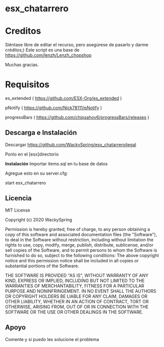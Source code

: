 # esx_chatarrero

# Creditos
 Siéntase libre de editar el recurso, pero asegúrese de pasarlo y darme créditos;)
Este script es una base de https://github.com/lenzh/Lenzh_chopshop

Muchas gracias.

# Requisitos

es_extended ( https://github.com/ESX-Org/es_extended )

pNotify ( https://github.com/Nick78111/pNotify )

progressBars ( https://github.com/chipsahoy6/progressBars/releases )

## Descarga e Instalación

Descargar https://github.com/WackySpring/esx_chatarreroilegal

Ponlo en el [esx]directorio

**Instalación**
Importar items.sql en tu base de datos

Agregue esto en su server.cfg:

start esx_chatarrero

## Licencia


MIT License

Copyright (c) 2020 WackySpring

Permission is hereby granted, free of charge, to any person obtaining a copy
of this software and associated documentation files (the "Software"), to deal
in the Software without restriction, including without limitation the rights
to use, copy, modify, merge, publish, distribute, sublicense, and/or sell
copies of the Software, and to permit persons to whom the Software is
furnished to do so, subject to the following conditions:
The above copyright notice and this permission notice shall be included in all
copies or substantial portions of the Software.

THE SOFTWARE IS PROVIDED "AS IS", WITHOUT WARRANTY OF ANY KIND, EXPRESS OR
IMPLIED, INCLUDING BUT NOT LIMITED TO THE WARRANTIES OF MERCHANTABILITY,
FITNESS FOR A PARTICULAR PURPOSE AND NONINFRINGEMENT. IN NO EVENT SHALL THE
AUTHORS OR COPYRIGHT HOLDERS BE LIABLE FOR ANY CLAIM, DAMAGES OR OTHER
LIABILITY, WHETHER IN AN ACTION OF CONTRACT, TORT OR OTHERWISE, ARISING FROM,
OUT OF OR IN CONNECTION WITH THE SOFTWARE OR THE USE OR OTHER DEALINGS IN THE
SOFTWARE.


## Apoyo

Comente y si puedo les solucione el problema
